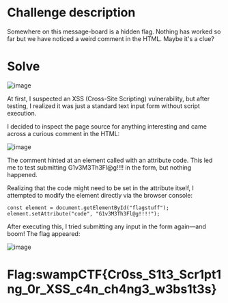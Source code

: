 # Challenge description
Somewhere on this message-board is a hidden flag. Nothing has worked so far but we have noticed a weird comment in the HTML. Maybe it's a clue?

# Solve
![image](https://github.com/user-attachments/assets/c0250fc2-8b39-48e8-ab59-1610852a1d14)

At first, I suspected an XSS (Cross-Site Scripting) vulnerability, but after testing, I realized it was just a standard text input form without script execution.

I decided to inspect the page source for anything interesting and came across a curious comment in the HTML:

![image](https://github.com/user-attachments/assets/b0e1f759-a9a8-4be4-9f10-de3e310a7641)

The comment hinted at an element called <flagstuff> with an attribute code.
This led me to test submitting G1v3M3Th3Fl@g!!!! in the form, but nothing happened.

Realizing that the code might need to be set in the attribute itself, I attempted to modify the element directly via the browser console:
```
const element = document.getElementById("flagstuff");
element.setAttribute("code", "G1v3M3Th3Fl@g!!!!");
```
After executing this, I tried submitting any input in the form again—and boom! The flag appeared:

![image](https://github.com/user-attachments/assets/8aaef517-a7cb-44ba-9ae7-3f32b89a4ea8)

# Flag:swampCTF{Cr0ss_S1t3_Scr1pt1ng_0r_XSS_c4n_ch4ng3_w3bs1t3s}
